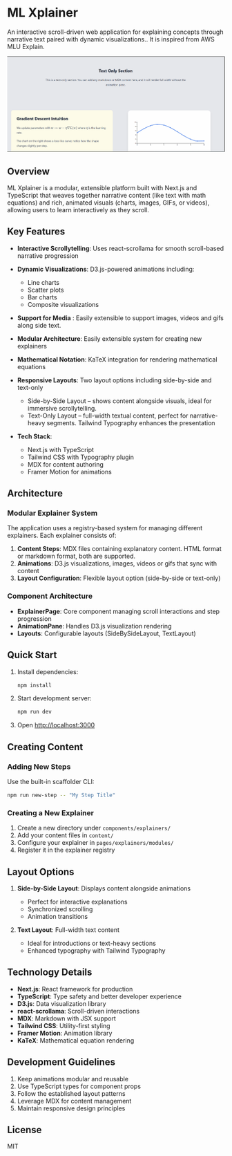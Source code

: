 # ML Xplainer

An interactive scroll-driven web application for explaining concepts through narrative text paired with dynamic visualizations.. It is inspired from AWS MLU Explain.

![Demo](assets\Animation.gif)

## Overview

ML Xplainer is a modular, extensible platform built with Next.js and TypeScript that weaves together narrative content (like text with math equations) and rich, animated visuals (charts, images, GIFs, or videos), allowing users to learn interactively as they scroll.

## Key Features

- **Interactive Scrollytelling**: Uses react-scrollama for smooth scroll-based narrative progression
- **Dynamic Visualizations**: D3.js-powered animations including:
  - Line charts
  - Scatter plots
  - Bar charts
  - Composite visualizations

- **Support for Media** : Easily extensible to support images, videos and gifs along side text.
- **Modular Architecture**: Easily extensible system for creating new explainers
- **Mathematical Notation**: KaTeX integration for rendering mathematical equations
- **Responsive Layouts**: Two layout options including side-by-side and text-only
  - Side-by-Side Layout – shows content alongside visuals, ideal for immersive scrollytelling.
  - Text-Only Layout – full-width textual content, perfect for narrative-heavy segments. Tailwind Typography enhances the presentation
- **Tech Stack**:
  - Next.js with TypeScript
  - Tailwind CSS with Typography plugin
  - MDX for content authoring
  - Framer Motion for animations

## Architecture

### Modular Explainer System

The application uses a registry-based system for managing different explainers. Each explainer consists of:

1. **Content Steps**: MDX files containing explanatory content. HTML format or markdown format, both are supported.
2. **Animations**: D3.js visualizations, images, videos or gifs that sync with content
3. **Layout Configuration**: Flexible layout option (side-by-side or text-only)

### Component Architecture

- **ExplainerPage**: Core component managing scroll interactions and step progression
- **AnimationPane**: Handles D3.js visualization rendering
- **Layouts**: Configurable layouts (SideBySideLayout, TextLayout)

## Quick Start

1. Install dependencies:
   ```bash
   npm install
   ```

2. Start development server:
   ```bash
   npm run dev
   ```

3. Open [http://localhost:3000](http://localhost:3000)

## Creating Content

### Adding New Steps

Use the built-in scaffolder CLI:
```bash
npm run new-step -- "My Step Title"
```

### Creating a New Explainer

1. Create a new directory under `components/explainers/`
2. Add your content files in `content/`
3. Configure your explainer in `pages/explainers/modules/`
4. Register it in the explainer registry

## Layout Options

1. **Side-by-Side Layout**: Displays content alongside animations
   - Perfect for interactive explanations
   - Synchronized scrolling
   - Animation transitions

2. **Text Layout**: Full-width text content
   - Ideal for introductions or text-heavy sections
   - Enhanced typography with Tailwind Typography

## Technology Details

- **Next.js**: React framework for production
- **TypeScript**: Type safety and better developer experience
- **D3.js**: Data visualization library
- **react-scrollama**: Scroll-driven interactions
- **MDX**: Markdown with JSX support
- **Tailwind CSS**: Utility-first styling
- **Framer Motion**: Animation library
- **KaTeX**: Mathematical equation rendering

## Development Guidelines

1. Keep animations modular and reusable
2. Use TypeScript types for component props
3. Follow the established layout patterns
4. Leverage MDX for content management
5. Maintain responsive design principles

## License

MIT
